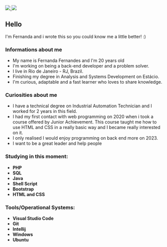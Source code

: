 
<div>

  <a href="https://www.linkedin.com/in/fernanda-fernandes-dev" target='_blank'>
    <img src="https://img.shields.io/badge/LinkedIn-0077B5?style=for-the-badge&logo=linkedin&logoColor=white">
  </a>

  <a href="https://twitter.com/dev_fernanda" target='_blank'>
    <img src="https://img.shields.io/badge/Twitter-1DA1F2?style=for-the-badge&logo=twitter&logoColor=white">
  </a>


</div>

## Hello 
I'm Fernanda and i wrote this so you could know me a little better! :)

### Informations about me 
- My name is Fernanda Fernandes and I'm 20 years old
- I'm working on being a back-end developer and a problem solver.
- I live in Rio de Janeiro - RJ, Brazil.
- Finishing my degree in Analysis and Systems Development on Estácio.
- I'm curious, adaptable and a fast learner who loves to share knowledge.

### Curiosities about me 
- I have a technical degree on Industrial Automation Technician and I worked for 2 years in this field.
- I had my first contact with web programming on 2020 when i took a course offered by Junior Achievement. This course taught me how to use HTML and CSS in a really basic way and I became really interested on it. 
- I only realised I would enjoy programming on back end more on 2023. 
- I want to be a great leader and help people 

  
### Studying in this moment:
- **PHP**
- **SQL**
- **Java** 
- **Shell Script**
- **Bootstrap**
- **HTML and CSS**

### Tools/Operational Systems:
- **Visual Studio Code**
- **Git**
- **Intellij** 
- **Windows**
- **Ubuntu**    





